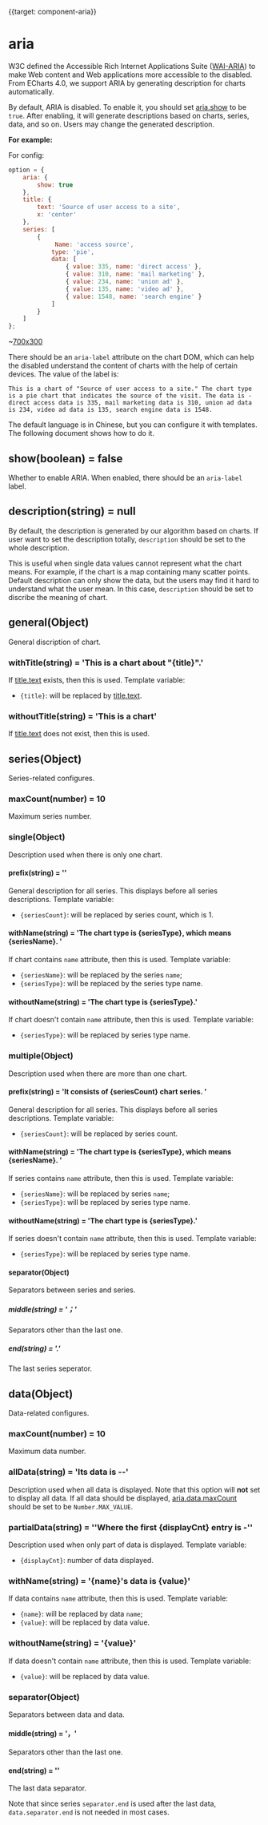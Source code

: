 {{target: component-aria}}

# aria

W3C defined the Accessible Rich Internet Applications Suite ([WAI-ARIA](https://www.w3.org/WAI/intro/aria)) to make Web content and Web applications more accessible to the disabled. From ECharts 4.0, we support ARIA by generating description for charts automatically.

By default, ARIA is disabled. To enable it, you should set [aria.show](~aria.show) to be `true`. After enabling, it will generate descriptions based on charts, series, data, and so on. Users may change the generated description.

**For example:**

For config:

```js
option = {
    aria: {
        show: true
    },
    title: {
        text: 'Source of user access to a site',
        x: 'center'
    },
    series: [
        {
             Name: 'access source',
            type: 'pie',
            data: [
                { value: 335, name: 'direct access' },
                { value: 310, name: 'mail marketing' },
                { value: 234, name: 'union ad' },
                { value: 135, name: 'video ad' },
                { value: 1548, name: 'search engine' }
            ]
        }
    ]
};
```

~[700x300](${galleryViewPath}doc-example/aria-pie&edit=1&reset=1)

There should be an `aria-label` attribute on the chart DOM, which can help the disabled understand the content of charts with the help of certain devices. The value of the label is:

```
This is a chart of "Source of user access to a site." The chart type is a pie chart that indicates the source of the visit. The data is - direct access data is 335, mail marketing data is 310, union ad data is 234, video ad data is 135, search engine data is 1548.
```

The default language is in Chinese, but you can configure it with templates. The following document shows how to do it.


## show(boolean) = false

Whether to enable ARIA. When enabled, there should be an `aria-label` label.

## description(string) = null

By default, the description is generated by our algorithm based on charts. If user want to set the description totally, `description` should be set to the whole description.

This is useful when single data values cannot represent what the chart means. For example, if the chart is a map containing many scatter points. Default description can only show the data, but the users may find it hard to understand what the user mean. In this case, `description` should be set to discribe the meaning of chart.


## general(Object)

General discription of chart.

### withTitle(string) = 'This is a chart about "{title}".'

If [title.text](~title.text) exists, then this is used. Template variable:

- `{title}`: will be replaced by [title.text](~title.text).

### withoutTitle(string) = 'This is a chart'

If [title.text](~title.text) does not exist, then this is used.


## series(Object)

Series-related configures.

### maxCount(number) = 10

Maximum series number.

### single(Object)

Description used when there is only one chart.

#### prefix(string) = ''

General description for all series. This displays before all series descriptions. Template variable:

- `{seriesCount}`: will be replaced by series count, which is 1.

#### withName(string) = 'The chart type is {seriesType}, which means {seriesName}. '

If chart contains `name` attribute, then this is used. Template variable:

- `{seriesName}`: will be replaced by the series `name`;
- `{seriesType}`: will be replaced by the series type name.

#### withoutName(string) = 'The chart type is {seriesType}.'

If chart doesn't contain `name` attribute, then this is used. Template variable:

- `{seriesType}`: will be replaced by series type name.


### multiple(Object)

Description used when there are more than one chart.

#### prefix(string) =  'It consists of {seriesCount} chart series. '

General description for all series. This displays before all series descriptions. Template variable:

- `{seriesCount}`: will be replaced by series count.

#### withName(string) = 'The chart type is {seriesType}, which means {seriesName}. '

If series contains `name` attribute, then this is used. Template variable:

- `{seriesName}`: will be replaced by series `name`;
- `{seriesType}`: will be replaced by series type name.

#### withoutName(string) = 'The chart type is {seriesType}.'

If series doesn't contain `name` attribute, then this is used. Template variable:

- `{seriesType}`: will be replaced by series type name.

#### separator(Object)

Separators between series and series.

##### middle(string) = '；'

Separators other than the last one.

##### end(string) = '.'

The last series seperator.




## data(Object)

Data-related configures.

### maxCount(number) = 10

Maximum data number.

### allData(string) = 'Its data is --'

Description used when all data is displayed. Note that this option will **not** set to display all data. If all data should be displayed, [aria.data.maxCount](~aria.data.maxCount) should be set to be `Number.MAX_VALUE`.

### partialData(string) = ''Where the first {displayCnt} entry is -''

Description used when only part of data is displayed. Template variable:

- `{displayCnt}`: number of data displayed.

### withName(string) = '{name}'s data is {value}'

If data contains `name` attribute, then this is used. Template variable:

- `{name}`: will be replaced by data `name`;
- `{value}`: will be replaced by data value.

### withoutName(string) = '{value}'

If data doesn't contain `name` attribute, then this is used. Template variable:

- `{value}`: will be replaced by data value.

### separator(Object)

Separators between data and data.

#### middle(string) = '，'

Separators other than the last one.

#### end(string) = ''

The last data separator.

Note that since series `separator.end` is used after the last data, `data.separator.end` is not needed in most cases.
